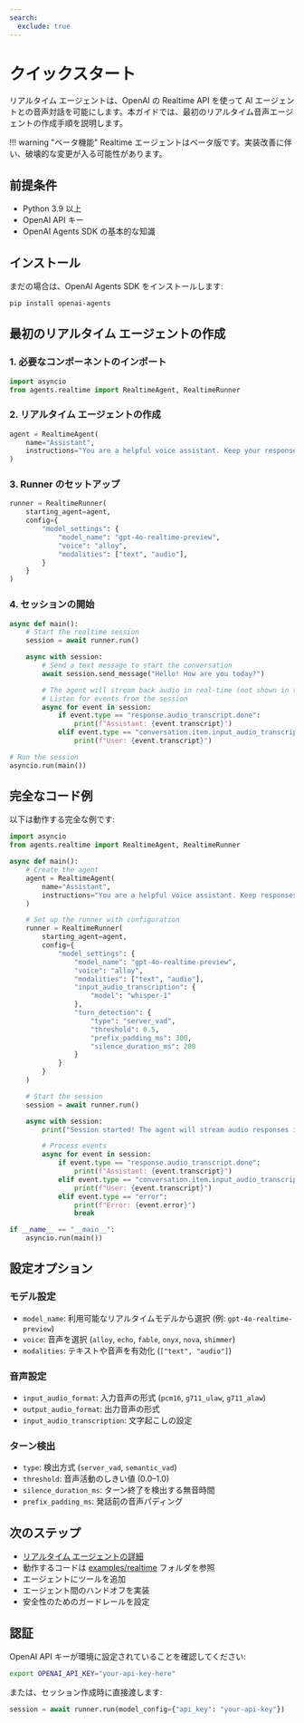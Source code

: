 ```yaml
---
search:
  exclude: true
---
```

# クイックスタート

リアルタイム エージェントは、OpenAI の Realtime API を使って AI エージェントとの音声対話を可能にします。本ガイドでは、最初のリアルタイム音声エージェントの作成手順を説明します。

!!! warning "ベータ機能"
Realtime エージェントはベータ版です。実装改善に伴い、破壊的な変更が入る可能性があります。

## 前提条件

-   Python 3.9 以上
-   OpenAI API キー
-   OpenAI Agents SDK の基本的な知識

## インストール

まだの場合は、OpenAI Agents SDK をインストールします:

```bash
pip install openai-agents
```

## 最初のリアルタイム エージェントの作成

### 1. 必要なコンポーネントのインポート

```python
import asyncio
from agents.realtime import RealtimeAgent, RealtimeRunner
```

### 2. リアルタイム エージェントの作成

```python
agent = RealtimeAgent(
    name="Assistant",
    instructions="You are a helpful voice assistant. Keep your responses conversational and friendly.",
)
```

### 3. Runner のセットアップ

```python
runner = RealtimeRunner(
    starting_agent=agent,
    config={
        "model_settings": {
            "model_name": "gpt-4o-realtime-preview",
            "voice": "alloy",
            "modalities": ["text", "audio"],
        }
    }
)
```

### 4. セッションの開始

```python
async def main():
    # Start the realtime session
    session = await runner.run()

    async with session:
        # Send a text message to start the conversation
        await session.send_message("Hello! How are you today?")

        # The agent will stream back audio in real-time (not shown in this example)
        # Listen for events from the session
        async for event in session:
            if event.type == "response.audio_transcript.done":
                print(f"Assistant: {event.transcript}")
            elif event.type == "conversation.item.input_audio_transcription.completed":
                print(f"User: {event.transcript}")

# Run the session
asyncio.run(main())
```

## 完全なコード例

以下は動作する完全な例です:

```python
import asyncio
from agents.realtime import RealtimeAgent, RealtimeRunner

async def main():
    # Create the agent
    agent = RealtimeAgent(
        name="Assistant",
        instructions="You are a helpful voice assistant. Keep responses brief and conversational.",
    )

    # Set up the runner with configuration
    runner = RealtimeRunner(
        starting_agent=agent,
        config={
            "model_settings": {
                "model_name": "gpt-4o-realtime-preview",
                "voice": "alloy",
                "modalities": ["text", "audio"],
                "input_audio_transcription": {
                    "model": "whisper-1"
                },
                "turn_detection": {
                    "type": "server_vad",
                    "threshold": 0.5,
                    "prefix_padding_ms": 300,
                    "silence_duration_ms": 200
                }
            }
        }
    )

    # Start the session
    session = await runner.run()

    async with session:
        print("Session started! The agent will stream audio responses in real-time.")

        # Process events
        async for event in session:
            if event.type == "response.audio_transcript.done":
                print(f"Assistant: {event.transcript}")
            elif event.type == "conversation.item.input_audio_transcription.completed":
                print(f"User: {event.transcript}")
            elif event.type == "error":
                print(f"Error: {event.error}")
                break

if __name__ == "__main__":
    asyncio.run(main())
```

## 設定オプション

### モデル設定

-   `model_name`: 利用可能なリアルタイムモデルから選択 (例: `gpt-4o-realtime-preview`)
-   `voice`: 音声を選択 (`alloy`, `echo`, `fable`, `onyx`, `nova`, `shimmer`)
-   `modalities`: テキストや音声を有効化 (`["text", "audio"]`)

### 音声設定

-   `input_audio_format`: 入力音声の形式 (`pcm16`, `g711_ulaw`, `g711_alaw`)
-   `output_audio_format`: 出力音声の形式
-   `input_audio_transcription`: 文字起こしの設定

### ターン検出

-   `type`: 検出方式 (`server_vad`, `semantic_vad`)
-   `threshold`: 音声活動のしきい値 (0.0–1.0)
-   `silence_duration_ms`: ターン終了を検出する無音時間
-   `prefix_padding_ms`: 発話前の音声パディング

## 次のステップ

-   [リアルタイム エージェントの詳細](guide.md)
-   動作するコードは [examples/realtime](https://github.com/openai/openai-agents-python/tree/main/examples/realtime) フォルダを参照
-   エージェントにツールを追加
-   エージェント間のハンドオフを実装
-   安全性のためのガードレールを設定

## 認証

OpenAI API キーが環境に設定されていることを確認してください:

```bash
export OPENAI_API_KEY="your-api-key-here"
```

または、セッション作成時に直接渡します:

```python
session = await runner.run(model_config={"api_key": "your-api-key"})
```